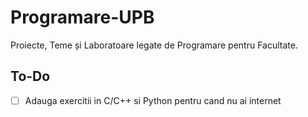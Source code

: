 # Programare-UPB

Proiecte, Teme și Laboratoare legate de Programare pentru Facultate.


## To-Do
- [ ] Adauga exercitii in C/C++ si Python pentru cand nu ai internet